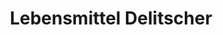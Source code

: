 ---
title: "Lebensmittel Delitscher"
url: /hohenleuben/lebensmittel-delitscher/
shop: Supermarkt
---
